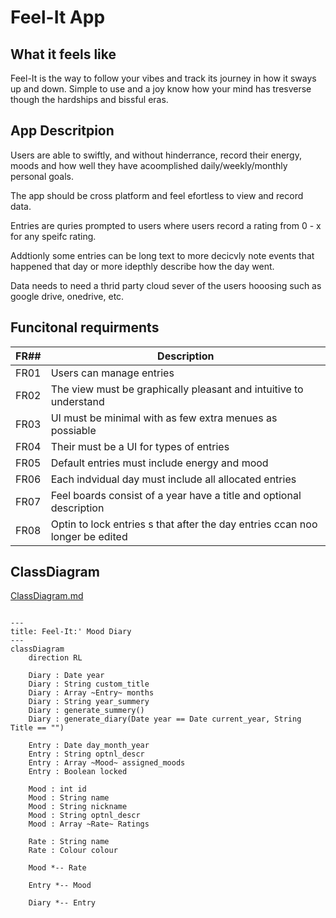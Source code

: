 # Feel-It App

## What it feels like

Feel-It is the way to follow your vibes and track its journey in how it sways up and down.
Simple to use and a joy know how your mind has tresverse though the hardships and bissful eras.

## App Descritpion

Users are able to swiftly, and without hinderrance, record their energy, moods and how well they have acoomplished daily/weekly/monthly personal goals.

The app should be cross platform and feel efortless to view and record data.

Entries are quries prompted to users where users record a rating from 0 - x for any speifc rating.

Addtionly some entries can be long text to more decicvly note events that happened that day or more idepthly describe how the day went.

Data needs to need a thrid party cloud sever of the users hooosing such as google drive, onedrive, etc.

## Funcitonal requirments

| FR## | Description                                                                  |
|------|------------------------------------------------------------------------------|
| FR01 | Users can manage entries                                                     |
| FR02 | The view must be graphically pleasant and intuitive to understand            |
| FR03 | UI must be minimal with as few extra menues as possiable                     |
| FR04 | Their must be a UI for types of entries                                      |
| FR05 | Default entries must include energy and mood                                 |
| FR06 | Each indvidual day must include all allocated entries                        |
| FR07 | Feel boards consist of a year have a title and optional description          |
| FR08 | Optin to lock entries s that after the day entries ccan noo longer be edited |

## ClassDiagram

[ClassDiagram.md](ClassDiagram.md)


```mermaid

---
title: Feel-It:' Mood Diary
---
classDiagram
    direction RL

    Diary : Date year
    Diary : String custom_title
    Diary : Array ~Entry~ months
    Diary : String year_summery
    Diary : generate_summery()
    Diary : generate_diary(Date year == Date current_year, String Title == "")

    Entry : Date day_month_year
    Entry : String optnl_descr
    Entry : Array ~Mood~ assigned_moods
    Entry : Boolean locked

    Mood : int id
    Mood : String name
    Mood : String nickname
    Mood : String optnl_descr
    Mood : Array ~Rate~ Ratings

    Rate : String name
    Rate : Colour colour

    Mood *-- Rate

    Entry *-- Mood

    Diary *-- Entry
    

    
```
